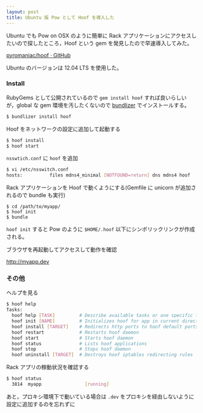 ```yaml
---
layout: post
title: Ubuntu 版 Pow として Hoof を導入した
---
```


Ubuntu でも Pow on OSX のように簡単に Rack アプリケーションにアクセスしたいので探したところ，Hoof という gem を発見したので早速導入してみた。

[pyromaniac/hoof · GitHub](https://github.com/pyromaniac/hoof) 

Ubuntu のバージョンは 12.04 LTS を使用した。

### Install

RubyGems として公開されているので `gem install hoof` すれば良いらしいが，global な gem 環境を汚したくないので [bundlizer](https://github.com/Tomohiro/bundlizer) でインストールする。

```sh
$ bundlizer install hoof
```

Hoof をネットワークの設定に追加して起動する

```sh
$ hoof install
$ hoof start
```

`nsswtich.conf` に `hoof` を追加

```sh
$ vi /etc/nsswitch.conf
hosts:          files mdns4_minimal [NOTFOUND=return] dns mdns4 hoof
```

Rack アプリケーションを Hoof で動くようにする(Gemfile に unicorn が追加されるので bundle も実行)

```
$ cd /path/to/myapp/
$ hoof init
$ bundle
```

`hoof init` すると Pow のように `$HOME/.hoof` 以下にシンボリックリンクが作成される。

ブラウザを再起動してアクセスして動作を確認

http://myapp.dev


### その他

ヘルプを見る

```sh
$ hoof help
Tasks:
  hoof help [TASK]         # Describe available tasks or one specific task
  hoof init [NAME]         # Initializes hoof for app in current directory
  hoof install [TARGET]    # Redirects http ports to hoof default ports with iptables
  hoof restart             # Restarts hoof daemon
  hoof start               # Starts hoof daemon
  hoof status              # Lists hoof applications
  hoof stop                # Stops hoof daemon
  hoof uninstall [TARGET]  # Destroys hoof iptables redirecting rules
```

Rack アプリの稼動状況を確認する

```sh
$ hoof status
  3814  myapp                [running]
```

あと，プロキシ環境下で動いている場合は `.dev` をプロキシを経由しないように設定に追加するのを忘れずに
